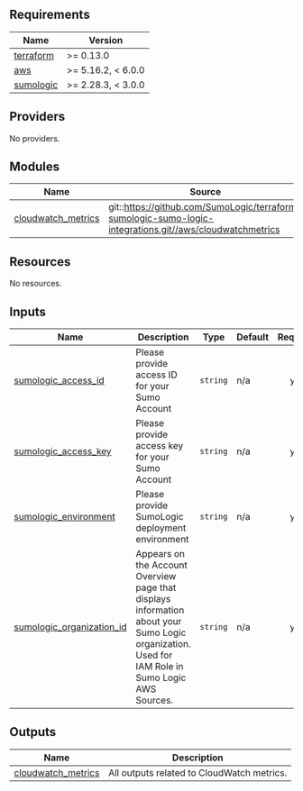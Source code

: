 ## Requirements

| Name | Version |
|------|---------|
| <a name="requirement_terraform"></a> [terraform](#requirement\_terraform) | >= 0.13.0 |
| <a name="requirement_aws"></a> [aws](#requirement\_aws) | >= 5.16.2, < 6.0.0 |
| <a name="requirement_sumologic"></a> [sumologic](#requirement\_sumologic) | >= 2.28.3, < 3.0.0 |

## Providers

No providers.

## Modules

| Name | Source | Version |
|------|--------|---------|
| <a name="module_cloudwatch_metrics"></a> [cloudwatch\_metrics](#module\_cloudwatch\_metrics) | git::https://github.com/SumoLogic/terraform-sumologic-sumo-logic-integrations.git//aws/cloudwatchmetrics | n/a |

## Resources

No resources.

## Inputs

| Name | Description | Type | Default | Required |
|------|-------------|------|---------|:--------:|
| <a name="input_sumologic_access_id"></a> [sumologic\_access\_id](#input\_sumologic\_access\_id) | Please provide access ID for your Sumo Account | `string` | n/a | yes |
| <a name="input_sumologic_access_key"></a> [sumologic\_access\_key](#input\_sumologic\_access\_key) | Please provide access key for your Sumo Account | `string` | n/a | yes |
| <a name="input_sumologic_environment"></a> [sumologic\_environment](#input\_sumologic\_environment) | Please provide SumoLogic deployment environment | `string` | n/a | yes |
| <a name="input_sumologic_organization_id"></a> [sumologic\_organization\_id](#input\_sumologic\_organization\_id) | Appears on the Account Overview page that displays information about your Sumo Logic organization. Used for IAM Role in Sumo Logic AWS Sources. | `string` | n/a | yes |

## Outputs

| Name | Description |
|------|-------------|
| <a name="output_cloudwatch_metrics"></a> [cloudwatch\_metrics](#output\_cloudwatch\_metrics) | All outputs related to CloudWatch metrics. |
